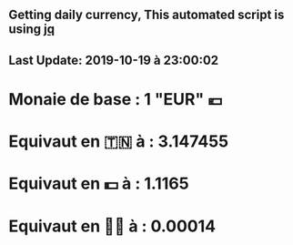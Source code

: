 ## Getting daily currency, This automated script is using [jq](https://stedolan.github.io/jq/)
## Last Update:  2019-10-19 à 23:00:02
 # Monaie de base : 1 "EUR" 💶 
 # Equivaut en 🇹🇳 à :  3.147455 
 # Equivaut en 💵 à : 1.1165
 # Equivaut en 🐱‍💻 à :  0.00014
